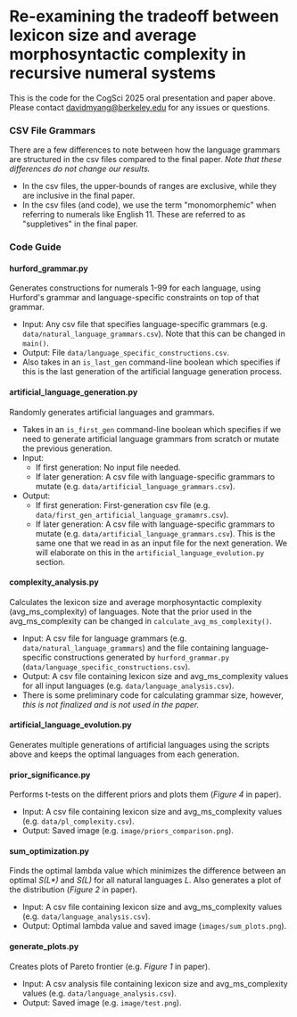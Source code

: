 # Re-examining the tradeoff between lexicon size and average morphosyntactic complexity in recursive numeral systems
This is the code for the CogSci 2025 oral presentation and paper above. Please contact davidmyang@berkeley.edu for any issues or questions.

### CSV File Grammars
There are a few differences to note between how the language grammars are structured in the csv files compared to the final paper. _Note that these differences do not change our results._
- In the csv files, the upper-bounds of ranges are exclusive, while they are inclusive in the final paper.
- In the csv files (and code), we use the term "monomorphemic" when referring to numerals like English 11. These are referred to as "suppletives" in the final paper.

### Code Guide
#### hurford_grammar.py
Generates constructions for numerals 1-99 for each language, using Hurford's grammar and language-specific constraints on top of that grammar.
- Input: Any csv file that specifies language-specific grammars (e.g. `data/natural_language_grammars.csv`). Note that this can be changed in `main()`.
- Output: File `data/language_specific_constructions.csv`.
- Also takes in an `is_last_gen` command-line boolean which specifies if this is the last generation of the artificial language generation process. 

#### artificial_language_generation.py
Randomly generates artificial languages and grammars.
- Takes in an `is_first_gen` command-line boolean which specifies if we need to generate artificial language grammars from scratch or mutate the previous generation.
- Input:
  - If first generation: No input file needed.
  - If later generation: A csv file with language-specific grammars to mutate (e.g. `data/artificial_language_grammars.csv`).
- Output:
  - If first generation: First-generation csv file (e.g. `data/first_gen_artificial_language_gramamrs.csv`).
  - If later generation: A csv file with language-specific grammars to mutate (e.g. `data/artificial_language_grammars.csv`). This is the same one that we read in as an input file for the next generation. We will elaborate on this in the `artificial_language_evolution.py` section.

#### complexity_analysis.py
Calculates the lexicon size and average morphosyntactic complexity (avg_ms_complexity) of languages. Note that the prior used in the avg_ms_complexity can be changed in `calculate_avg_ms_complexity()`.
- Input: A csv file for language grammars (e.g. `data/natural_language_grammars`) and the file containing language-specific constructions generated by `hurford_grammar.py` (`data/language_specific_constructions.csv`).
- Output: A csv file containing lexicon size and avg_ms_complexity values for all input languages (e.g. `data/language_analysis.csv`).
- There is some preliminary code for calculating grammar size, however, _this is not finalized and is not used in the paper._

#### artificial_language_evolution.py
Generates multiple generations of artificial languages using the scripts above and keeps the optimal languages from each generation.

#### prior_significance.py
Performs t-tests on the different priors and plots them (_Figure 4_ in paper).
- Input: A csv file containing lexicon size and avg_ms_complexity values (e.g. `data/pl_complexity.csv`).
- Output: Saved image (e.g. `image/priors_comparison.png`).

#### sum_optimization.py
Finds the optimal lambda value which minimizes the difference between an optimal _S(L*)_ and _S(L)_ for all natural languages _L_. Also generates a plot of the distribution (_Figure 2_ in paper).
- Input: A csv file containing lexicon size and avg_ms_complexity values (e.g. `data/language_analysis.csv`).
- Output: Optimal lambda value and saved image (`images/sum_plots.png`).

#### generate_plots.py
Creates plots of Pareto frontier (e.g. _Figure 1_ in paper).
- Input: A csv analysis file containing lexicon size and avg_ms_complexity values (e.g. `data/language_analysis.csv`).
- Output: Saved image (e.g. `image/test.png`).